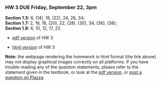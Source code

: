 ### **HW 3 DUE** Friday, September 22, 3pm
**Section 1.5:** 6, (14), 16, (22), 24, 26, 34;   
**Section 1.7:** 2, 16, 18, (20), 22, (28), (30), 34, (36), (38);   
**Section 1.8:** 6, 10, 12, 17, 22.

+ [pdf version](https://github.com/williamdemeo/math2130-fall2017/blob/master/homework/HW03/HW03.pdf) of HW 3

+ [html version](https://cdn.rawgit.com/williamdemeo/math2130-fall2017/a363d5ba/homework/HW03/HW03.html)  of HW 3

**Note:** the webpage rendering the homework in html format (the link above)
may not display graphical images correctly on all platforms.  If you have trouble reading any
of the question statements, please refer to the statement given in the textbook,
or look at the [pdf version](https://github.com/williamdemeo/math2130-fall2017/blob/master/homework/HW03/HW03.pdf), or [post a question on Piazza](https://piazza.com/colorado/fall2017/math2130/home).

